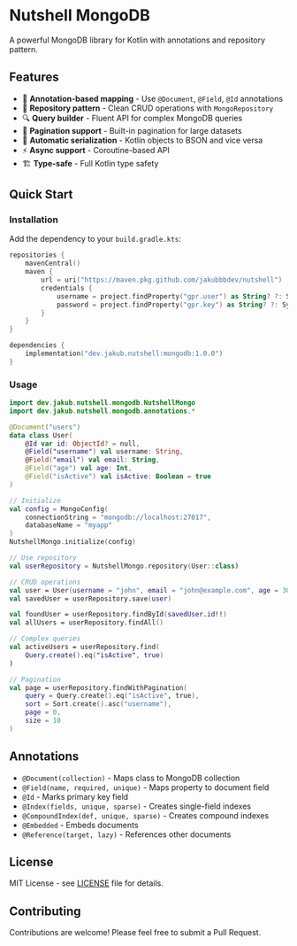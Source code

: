 # Nutshell MongoDB

A powerful MongoDB library for Kotlin with annotations and repository pattern.

## Features

- 🚀 **Annotation-based mapping** - Use `@Document`, `@Field`, `@Id` annotations
- 🔄 **Repository pattern** - Clean CRUD operations with `MongoRepository`
- 🔍 **Query builder** - Fluent API for complex MongoDB queries
- 📄 **Pagination support** - Built-in pagination for large datasets
- 🔄 **Automatic serialization** - Kotlin objects to BSON and vice versa
- ⚡ **Async support** - Coroutine-based API
- 🏗️ **Type-safe** - Full Kotlin type safety

## Quick Start

### Installation

Add the dependency to your `build.gradle.kts`:

```kotlin
repositories {
    mavenCentral()
    maven {
        url = uri("https://maven.pkg.github.com/jakubbbdev/nutshell")
        credentials {
            username = project.findProperty("gpr.user") as String? ?: System.getenv("USERNAME")
            password = project.findProperty("gpr.key") as String? ?: System.getenv("TOKEN")
        }
    }
}

dependencies {
    implementation("dev.jakub.nutshell:mongodb:1.0.0")
}
```

### Usage

```kotlin
import dev.jakub.nutshell.mongodb.NutshellMongo
import dev.jakub.nutshell.mongodb.annotations.*

@Document("users")
data class User(
    @Id var id: ObjectId? = null,
    @Field("username") val username: String,
    @Field("email") val email: String,
    @Field("age") val age: Int,
    @Field("isActive") val isActive: Boolean = true
)

// Initialize
val config = MongoConfig(
    connectionString = "mongodb://localhost:27017",
    databaseName = "myapp"
)
NutshellMongo.initialize(config)

// Use repository
val userRepository = NutshellMongo.repository(User::class)

// CRUD operations
val user = User(username = "john", email = "john@example.com", age = 30)
val savedUser = userRepository.save(user)

val foundUser = userRepository.findById(savedUser.id!!)
val allUsers = userRepository.findAll()

// Complex queries
val activeUsers = userRepository.find(
    Query.create().eq("isActive", true)
)

// Pagination
val page = userRepository.findWithPagination(
    query = Query.create().eq("isActive", true),
    sort = Sort.create().asc("username"),
    page = 0,
    size = 10
)
```

## Annotations

- `@Document(collection)` - Maps class to MongoDB collection
- `@Field(name, required, unique)` - Maps property to document field
- `@Id` - Marks primary key field
- `@Index(fields, unique, sparse)` - Creates single-field indexes
- `@CompoundIndex(def, unique, sparse)` - Creates compound indexes
- `@Embedded` - Embeds documents
- `@Reference(target, lazy)` - References other documents

## License

MIT License - see [LICENSE](LICENSE) file for details.

## Contributing

Contributions are welcome! Please feel free to submit a Pull Request.
